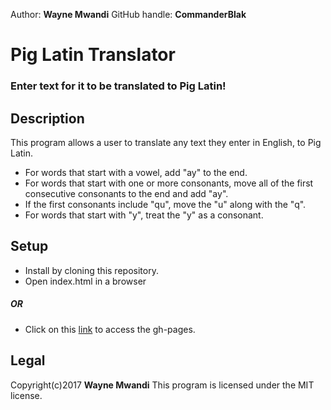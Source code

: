 Author: **Wayne Mwandi** 
GitHub handle: **CommanderBlak**

# Pig Latin Translator
### Enter text for it to be translated to Pig Latin!

## Description
This program allows a user to translate any text they enter in English, to Pig Latin.
* For words that start with a vowel, add "ay" to the end.
* For words that start with one or more consonants, move all of the first consecutive consonants to the end and add "ay".
* If the first consonants include "qu", move the "u" along with the "q". 
* For words that start with "y", treat the "y" as a consonant.
## Setup
* Install by cloning this repository.
* Open index.html in a browser 
##### OR
* Click on this [link](https://CommanderBlack.github.io/PigLatin) to access the gh-pages.
## Legal
Copyright(c)2017 **Wayne Mwandi**
This program is licensed under the MIT license.
